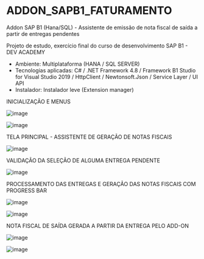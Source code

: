 # ADDON_SAPB1_FATURAMENTO
Addon SAP B1 (Hana/SQL) - Assistente de emissão de nota fiscal de saída a partir de entregas pendentes

Projeto de estudo, exercício final do curso de desenvolvimento SAP B1 - DEV ACADEMY
- Ambiente: Multiplataforma (HANA / SQL SERVER)
- Tecnologias aplicadas: C# / .NET Framework 4.8 / Framework B1 Studio for Visual Studio 2019 / HttpClient / Newtonsoft.Json / Service Layer / UI API
- Instalador: Instalador leve (Extension manager)

INICIALIZAÇÃO E MENUS

![image](https://github.com/Jonatas-Souza/ADDON_SAPB1_FATURAMENTO/assets/110689948/8f2abb43-d7d7-4b9d-8acd-6c2d6e3fb994)

![image](https://github.com/Jonatas-Souza/ADDON_SAPB1_FATURAMENTO/assets/110689948/896046c1-30d9-42f7-ae93-985977aa5503)

TELA PRINCIPAL - ASSISTENTE DE GERAÇÃO DE NOTAS FISCAIS 

![image](https://github.com/Jonatas-Souza/ADDON_SAPB1_FATURAMENTO/assets/110689948/abd2f67c-c3ff-4f2c-a41f-c41a27a9d1bc)

VALIDAÇÃO DA SELEÇÃO DE ALGUMA ENTREGA PENDENTE

![image](https://github.com/Jonatas-Souza/ADDON_SAPB1_FATURAMENTO/assets/110689948/f19af68b-e60d-4a74-a7a1-5eba9a252905)

PROCESSAMENTO DAS ENTREGAS E GERAÇÃO DAS NOTAS FISCAIS COM PROGRESS BAR

![image](https://github.com/Jonatas-Souza/ADDON_SAPB1_FATURAMENTO/assets/110689948/1e7c3822-4736-4485-a946-3e9954728ca6)

![image](https://github.com/Jonatas-Souza/ADDON_SAPB1_FATURAMENTO/assets/110689948/8fe68c99-1ac8-4ab3-ba7c-d58eb869a8de)

NOTA FISCAL DE SAÍDA GERADA A PARTIR DA ENTREGA PELO ADD-ON 

![image](https://github.com/Jonatas-Souza/ADDON_SAPB1_FATURAMENTO/assets/110689948/bf3be778-78ea-42be-9edf-26c1c0499994)

![image](https://github.com/Jonatas-Souza/ADDON_SAPB1_FATURAMENTO/assets/110689948/64934659-6ad2-49c2-93fc-066af2f2f70e)




